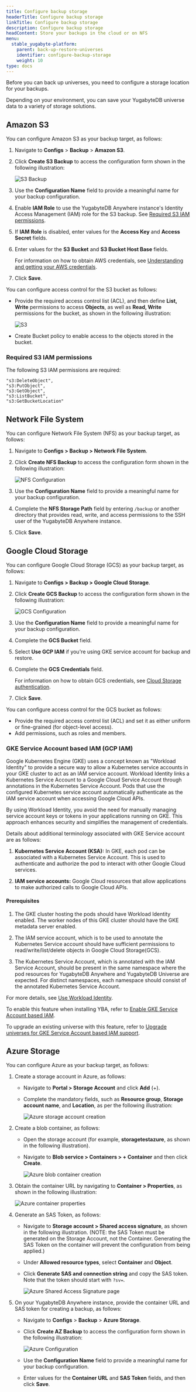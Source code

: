 ```yaml
---
title: Configure backup storage
headerTitle: Configure backup storage
linkTitle: Configure backup storage
description: Configure backup storage
headContent: Store your backups in the cloud or on NFS
menu:
  stable_yugabyte-platform:
    parent: back-up-restore-universes
    identifier: configure-backup-storage
    weight: 10
type: docs
---
```


Before you can back up universes, you need to configure a storage location for your backups.

Depending on your environment, you can save your YugabyteDB universe data to a variety of storage solutions.

## Amazon S3

You can configure Amazon S3 as your backup target, as follows:

1. Navigate to **Configs** > **Backup** > **Amazon S3**.

2. Click **Create S3 Backup** to access the configuration form shown in the following illustration:

    ![S3 Backup](/images/yp/cloud-provider-configuration-backup-aws.png)

3. Use the **Configuration Name** field to provide a meaningful name for your backup configuration.

4. Enable **IAM Role** to use the YugabyteDB Anywhere instance's Identity Access Management (IAM) role for the S3 backup. See [Required S3 IAM permissions](#required-s3-iam-permissions).

5. If **IAM Role** is disabled, enter values for the **Access Key** and **Access Secret** fields.

6. Enter values for the **S3 Bucket** and **S3 Bucket Host Base** fields.

    For information on how to obtain AWS credentials, see [Understanding and getting your AWS credentials](https://docs.aws.amazon.com/general/latest/gr/aws-sec-cred-types.html).

7. Click **Save**.

You can configure access control for the S3 bucket as follows:

- Provide the required access control list (ACL), and then define **List, Write** permissions to access **Objects**, as well as **Read, Write** permissions for the bucket, as shown in the following illustration:

    ![S3](/images/yp/backup-aws-access-control.png)

- Create Bucket policy to enable access to the objects stored in the bucket.

### Required S3 IAM permissions

The following S3 IAM permissions are required:

```properties
"s3:DeleteObject",
"s3:PutObject",
"s3:GetObject",
"s3:ListBucket",
"s3:GetBucketLocation"
```

## Network File System

You can configure Network File System (NFS) as your backup target, as follows:

1. Navigate to **Configs > Backup > Network File System**.

2. Click **Create NFS Backup** to access the configuration form shown in the following illustration:

    ![NFS Configuration](/images/yp/cloud-provider-configuration-backup-nfs.png)

3. Use the **Configuration Name** field to provide a meaningful name for your backup configuration.

4. Complete the **NFS Storage Path** field by entering `/backup` or another directory that provides read, write, and access permissions to the SSH user of the YugabyteDB Anywhere instance.

5. Click **Save**.

## Google Cloud Storage

You can configure Google Cloud Storage (GCS) as your backup target, as follows:

1. Navigate to **Configs > Backup > Google Cloud Storage**.

1. Click **Create GCS Backup** to access the configuration form shown in the following illustration:

    ![GCS Configuration](/images/yp/cloud-provider-configuration-backup-gcs-stable.png)

1. Use the **Configuration Name** field to provide a meaningful name for your backup configuration.

1. Complete the **GCS Bucket** field.

1. Select **Use GCP IAM** if you're using GKE service account for backup and restore.

1. Complete the **GCS Credentials** field.

    For information on how to obtain GCS credentials, see [Cloud Storage authentication](https://cloud.google.com/storage/docs/authentication).

1. Click **Save**.

You can configure access control for the GCS bucket as follows:

- Provide the required access control list (ACL) and set it as either uniform or fine-grained (for object-level access).
- Add permissions, such as roles and members.

### GKE Service Account based IAM (GCP IAM)

Google Kubernetes Engine (GKE) uses a concept known as "Workload Identity" to provide a secure way to allow a Kubernetes service accounts in your GKE cluster to act as an IAM service account. Workload Identity links a Kubernetes Service Account to a Google Cloud Service Account through annotations in the Kubernetes Service Account. Pods that use the configured Kubernetes service account automatically authenticate as the IAM service account when accessing Google Cloud APIs.

By using Workload Identity, you avoid the need for manually managing service account keys or tokens in your applications running on GKE. This approach enhances security and simplifies the management of credentials.

Details about additional terminology associated with GKE Service account are as follows:

1. **Kubernetes Service Account (KSA):** In GKE, each pod can be associated with a Kubernetes Service Account. This is used to authenticate and authorize the pod to interact with other Google Cloud services.

1. **IAM service accounts:** Google Cloud resources that allow applications to make authorized calls to Google Cloud APIs.

#### Prerequisites

1. The GKE cluster hosting the pods should have Workload Identity enabled. The worker nodes of this GKE cluster should have the GKE metadata server enabled.

1. The IAM service account, which is to be used to annotate the Kubernetes Service account should have sufficient permissions to read/write/list/delete objects in Google Cloud Storage(GCS).

1. The Kubernetes Service Account, which is annotated with the IAM Service Account, should be present in the same namespace where the pod resources for YugabyteDB Anywhere and YugabyteDB Universe are expected. For distinct namespaces, each namespace should consist of the annotated Kubernetes Service Account.

For more details, see [Use Workload Identity](https://cloud.google.com/kubernetes-engine/docs/how-to/workload-identity).

To enable this feature when installing YBA, refer to [Enable GKE Service Account based IAM](../../install-yugabyte-platform/install-software/kubernetes/#enable-gke-service-account-based-iam).

To upgrade an existing universe with this feature, refer to [Upgrade universes for GKE Service Account based IAM support](../../manage-deployments/edit-helm-overrides/#upgrade-universes-for-gke-service-account-based-iam-support).

## Azure Storage

You can configure Azure as your backup target, as follows:

1. Create a storage account in Azure, as follows:

    - Navigate to **Portal > Storage Account** and click **Add** (+).
    - Complete the mandatory fields, such as **Resource group**, **Storage account name**, and **Location**, as per the following illustration:

        ![Azure storage account creation](/images/yp/cloud-provider-configuration-backup-azure-account.png)

1. Create a blob container, as follows:

    - Open the storage account (for example, **storagetestazure**, as shown in the following illustration).
    - Navigate to **Blob service > Containers > + Container** and then click **Create**.

        ![Azure blob container creation](/images/yp/cloud-provider-configuration-backup-azure-blob-container.png)

1. Obtain the container URL by navigating to **Container > Properties**, as shown in the following illustration:

    ![Azure container properties](/images/yp/cloud-provider-configuration-backup-azure-container-properties.png)

1. Generate an SAS Token, as follows:

    - Navigate to **Storage account > Shared access signature**, as shown in the following illustration. (NOTE: the SAS Token must be generated on the Storage Account, not the Container. Generating the SAS Token on the container will prevent the configuration from being applied.)
    - Under **Allowed resource types**, select **Container** and **Object**.
    - Click **Generate SAS and connection string** and copy the SAS token. Note that the token should start with `?sv=`.

        ![Azure Shared Access Signature page](/images/yp/cloud-provider-configuration-backup-azure-generate-token.png)

1. On your YugabyteDB Anywhere instance, provide the container URL and SAS token for creating a backup, as follows:

    - Navigate to **Configs** > **Backup** > **Azure Storage**.
    - Click **Create AZ Backup** to access the configuration form shown in the following illustration:

        ![Azure Configuration](/images/yp/cloud-provider-configuration-backup-azure.png)

    - Use the **Configuration Name** field to provide a meaningful name for your backup configuration.
    - Enter values for the **Container URL** and **SAS Token** fields, and then click **Save**.
